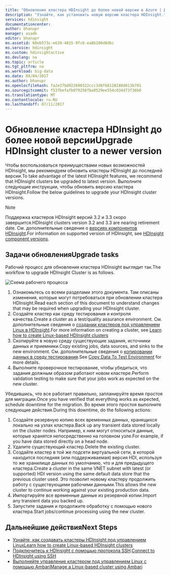```yaml
---
title: "Обновление кластера HDInsight до более новой версии в Azure | Документация Майкрософт"
description: "Узнайте, как установить новую версию кластера HDInsight."
services: hdinsight
documentationcenter: 
author: bhanupr
manager: asadk
editor: bhanupr
ms.assetid: 60eb573c-e639-4815-9fc6-ea8b106d8dbc
ms.service: hdinsight
ms.custom: hdinsightactive
ms.devlang: na
ms.topic: article
ms.tgt_pltfrm: na
ms.workload: big-data
ms.date: 04/04/2017
ms.author: bhanupr
ms.openlocfilehash: fa2e37bd922690322ccc3d8f68128180d013b701
ms.sourcegitcommit: f537befafb079256fba0529ee554c034d73f36b0
ms.translationtype: MT
ms.contentlocale: ru-RU
ms.lasthandoff: 07/11/2017
---
```

# <a name="upgrade-hdinsight-cluster-to-a-newer-version"></a><span data-ttu-id="22161-103">Обновление кластера HDInsight до более новой версии</span><span class="sxs-lookup"><span data-stu-id="22161-103">Upgrade HDInsight cluster to a newer version</span></span>
<span data-ttu-id="22161-104">Чтобы воспользоваться преимуществами новых возможностей HDInsight, мы рекомендуем обновить кластеры HDInsight до последней версии.</span><span class="sxs-lookup"><span data-stu-id="22161-104">To take advantage of the latest HDInsight features, we recommend that HDInsight clusters be upgraded to latest version.</span></span> <span data-ttu-id="22161-105">Выполните следующие инструкции, чтобы обновить версию кластера HDInsight.</span><span class="sxs-lookup"><span data-stu-id="22161-105">Follow the below guidelines to upgrade your HDInsight cluster versions.</span></span>

> [!NOTE]
> <span data-ttu-id="22161-106">Поддержка кластеров HDInsight версий 3.2 и 3.3 скоро завершится.</span><span class="sxs-lookup"><span data-stu-id="22161-106">HDInsight clusters version 3.2 and 3.3 are nearing retirement date.</span></span> <span data-ttu-id="22161-107">См. дополнительные сведения о [версиях компонентов HDInsight](hdinsight-component-versioning.md#supported-hdinsight-versions).</span><span class="sxs-lookup"><span data-stu-id="22161-107">For information on supported version of HDInsight, see [HDInsight component versions](hdinsight-component-versioning.md#supported-hdinsight-versions).</span></span>
>
>

## <a name="upgrade-tasks"></a><span data-ttu-id="22161-108">Задачи обновления</span><span class="sxs-lookup"><span data-stu-id="22161-108">Upgrade tasks</span></span>
<span data-ttu-id="22161-109">Рабочий процесс для обновления кластера HDInsight выглядит так.</span><span class="sxs-lookup"><span data-stu-id="22161-109">The workflow to upgrade HDInsight Cluster is as follows.</span></span>

![Схема рабочего процесса](./media/hdinsight-upgrade-cluster/upgrade-workflow.png)

1. <span data-ttu-id="22161-111">Ознакомьтесь со всеми разделами этого документа. Там описаны изменения, которые могут потребоваться при обновлении кластера HDInsight.</span><span class="sxs-lookup"><span data-stu-id="22161-111">Read each section of this document to understand changes that may be required when upgrading your HDInsight cluster.</span></span>
2. <span data-ttu-id="22161-112">Создайте кластер как среду тестирования и контроля качества.</span><span class="sxs-lookup"><span data-stu-id="22161-112">Create a cluster as a test/quality assurance environment.</span></span> <span data-ttu-id="22161-113">См. дополнительные сведения о [создании кластеров под управлением Linux в HDInsight](hdinsight-hadoop-provision-linux-clusters.md).</span><span class="sxs-lookup"><span data-stu-id="22161-113">For more information on creating a cluster, see [Learn how to create Linux-based HDInsight clusters](hdinsight-hadoop-provision-linux-clusters.md)</span></span>
3. <span data-ttu-id="22161-114">Скопируйте в новую среду существующие задания, источники данных и приемники.</span><span class="sxs-lookup"><span data-stu-id="22161-114">Copy existing jobs, data sources, and sinks to the new environment.</span></span> <span data-ttu-id="22161-115">См. дополнительные сведения о [копировании данных в среду тестирования](hdinsight-migrate-from-windows-to-linux.md#copy-data-to-the-test-environment).</span><span class="sxs-lookup"><span data-stu-id="22161-115">See [Copy Data To Test Environment](hdinsight-migrate-from-windows-to-linux.md#copy-data-to-the-test-environment) for more details.</span></span>
4. <span data-ttu-id="22161-116">Выполните проверочное тестирование, чтобы убедиться, что задания должным образом работают новом кластере.</span><span class="sxs-lookup"><span data-stu-id="22161-116">Perform validation testing to make sure that your jobs work as expected on the new cluster.</span></span>


<span data-ttu-id="22161-117">Убедившись, что все работает правильно, запланируйте время простоя для миграции.</span><span class="sxs-lookup"><span data-stu-id="22161-117">Once you have verified that everything works as expected, schedule downtime for the migration.</span></span> <span data-ttu-id="22161-118">Во время этого простоя выполните следующие действия.</span><span class="sxs-lookup"><span data-stu-id="22161-118">During this downtime, do the following actions:</span></span>

1.  <span data-ttu-id="22161-119">Создайте резервную копию всех временных данных, хранящихся локально на узлах кластера.</span><span class="sxs-lookup"><span data-stu-id="22161-119">Back up any transient data stored locally on the cluster nodes.</span></span> <span data-ttu-id="22161-120">Например, к ним могут относиться данные, которые хранятся непосредственно на головном узле.</span><span class="sxs-lookup"><span data-stu-id="22161-120">For example, if you have data stored directly on a head node.</span></span>
2.  <span data-ttu-id="22161-121">Удалите существующий кластер.</span><span class="sxs-lookup"><span data-stu-id="22161-121">Delete the existing cluster.</span></span>
3.  <span data-ttu-id="22161-122">Создайте кластер в той же подсети виртуальной сети, в которой находится последняя (или поддерживаемая) версия HDI, используя то же хранилище данных по умолчанию, что и для предыдущего кластера.</span><span class="sxs-lookup"><span data-stu-id="22161-122">Create a cluster in the same VNET subnet with latest (or supported) HDI version using the same default data store that the previous cluster used.</span></span> <span data-ttu-id="22161-123">Это позволит новому кластеру продолжить работу с существующими рабочими данными.</span><span class="sxs-lookup"><span data-stu-id="22161-123">This allows the new cluster to continue working against your existing production data.</span></span>
4.  <span data-ttu-id="22161-124">Импортируйте все временные данные из резервной копии.</span><span class="sxs-lookup"><span data-stu-id="22161-124">Import any transient data you backed up.</span></span>
5.  <span data-ttu-id="22161-125">Запустите задания и продолжите обработку с помощью нового кластера.</span><span class="sxs-lookup"><span data-stu-id="22161-125">Start jobs/continue processing using the new cluster.</span></span>

## <a name="next-steps"></a><span data-ttu-id="22161-126">Дальнейшие действия</span><span class="sxs-lookup"><span data-stu-id="22161-126">Next Steps</span></span>
* [<span data-ttu-id="22161-127">Узнайте, как создавать кластеры HDInsight под управлением Linux</span><span class="sxs-lookup"><span data-stu-id="22161-127">Learn how to create Linux-based HDInsight clusters</span></span>](hdinsight-hadoop-provision-linux-clusters.md)
* <span data-ttu-id="22161-128">[Подключитесь к HDInsight с помощью протокола SSH](hdinsight-hadoop-linux-use-ssh-unix.md).</span><span class="sxs-lookup"><span data-stu-id="22161-128">[Connect to HDInsight using SSH](hdinsight-hadoop-linux-use-ssh-unix.md)</span></span>
* [<span data-ttu-id="22161-129">Выполняйте управление кластером под управлением Linux с помощью Ambari</span><span class="sxs-lookup"><span data-stu-id="22161-129">Manage a Linux-based cluster using Ambari</span></span>](hdinsight-hadoop-manage-ambari.md)

